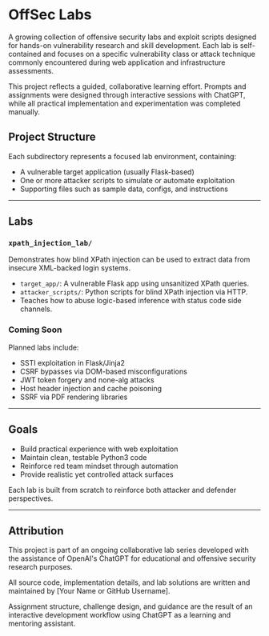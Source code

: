 # OffSec Labs

A growing collection of offensive security labs and exploit scripts designed for hands-on vulnerability research and skill development. Each lab is self-contained and focuses on a specific vulnerability class or attack technique commonly encountered during web application and infrastructure assessments.

This project reflects a guided, collaborative learning effort. Prompts and assignments were designed through interactive sessions with ChatGPT, while all practical implementation and experimentation was completed manually.


## Project Structure

Each subdirectory represents a focused lab environment, containing:

- A vulnerable target application (usually Flask-based)
- One or more attacker scripts to simulate or automate exploitation
- Supporting files such as sample data, configs, and instructions

---

## Labs

### `xpath_injection_lab/`
Demonstrates how blind XPath injection can be used to extract data from insecure XML-backed login systems.

- `target_app/`: A vulnerable Flask app using unsanitized XPath queries.
- `attacker_scripts/`: Python scripts for blind XPath injection via HTTP.
- Teaches how to abuse logic-based inference with status code side channels.

### Coming Soon
Planned labs include:
- SSTI exploitation in Flask/Jinja2
- CSRF bypasses via DOM-based misconfigurations
- JWT token forgery and none-alg attacks
- Host header injection and cache poisoning
- SSRF via PDF rendering libraries

---

## Goals

- Build practical experience with web exploitation
- Maintain clean, testable Python3 code
- Reinforce red team mindset through automation
- Provide realistic yet controlled attack surfaces

Each lab is built from scratch to reinforce both attacker and defender perspectives.

---

## Attribution

This project is part of an ongoing collaborative lab series developed with the assistance of OpenAI's ChatGPT for educational and offensive security research purposes.

All source code, implementation details, and lab solutions are written and maintained by [Your Name or GitHub Username].

Assignment structure, challenge design, and guidance are the result of an interactive development workflow using ChatGPT as a learning and mentoring assistant.

